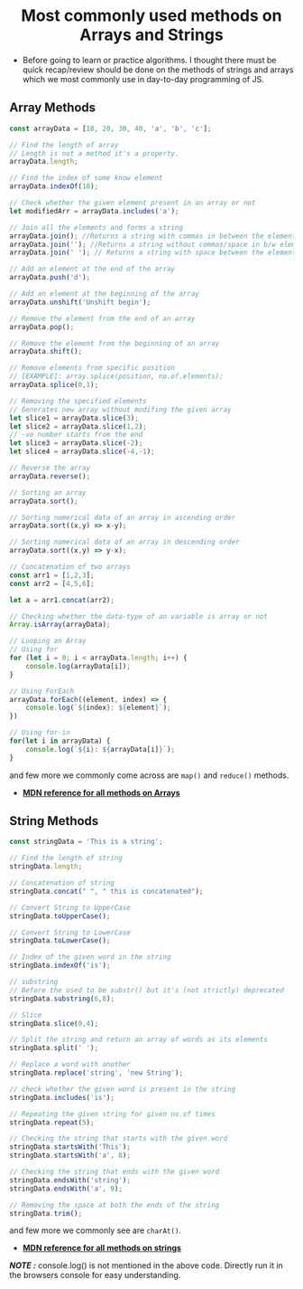 # <center>Most commonly used methods on Arrays and Strings</center>

- Before going to learn or practice algorithms. I thought there must be quick recap/review should be done on the methods of strings and arrays which we most commonly use in day-to-day programming of JS.

## Array Methods

```JavaScript
const arrayData = [10, 20, 30, 40, 'a', 'b', 'c'];

// Find the length of array
// Length is not a method it's a property.
arrayData.length;

// Find the index of some know element
arrayData.indexOf(10);

// Check whether the given element present in an array or not
let modifiedArr = arrayData.includes('a');

// Join all the elements and forms a string
arrayData.join(); //Returns a string with commas in between the elements
arrayData.join(''); //Returns a string without commas/space in b/w elements
arrayData.join(' '); // Returns a string with space between the elements

// Add an element at the end of the array
arrayData.push('d');

// Add an element at the beginning of the array
arrayData.unshift('Unshift begin');

// Remove the element from the end of an array
arrayData.pop();

// Remove the element from the beginning of an array
arrayData.shift();

// Remove elements from specific position
// [EXAMPLE]: array.splice(position, no.of.elements);
arrayData.splice(0,1);

// Removing the specified elements
// Generates new array without modifing the given array
let slice1 = arrayData.slice(3);
let slice2 = arrayData.slice(1,2);
// -ve number starts from the end
let slice3 = arrayData.slice(-2);
let slice4 = arrayData.slice(-4,-1);

// Reverse the array
arrayData.reverse();

// Sorting an array
arrayData.sort();

// Sorting numerical data of an array in ascending order
arrayData.sort((x,y) => x-y);

// Sorting numerical data of an array in descending order
arrayData.sort((x,y) => y-x);

// Concatenation of two arrays
const arr1 = [1,2,3];
const arr2 = [4,5,6];

let a = arr1.concat(arr2);

// Checking whether the data-type of an variable is array or not
Array.isArray(arrayData);

// Looping an Array
// Using for
for (let i = 0; i < arrayData.length; i++) {
    console.log(arrayData[i]);
}

// Using ForEach
arrayData.forEach((element, index) => {
    console.log(`${index}: ${element}`);
})

// Using for-in
for(let i in arrayData) {
    console.log(`${i}: ${arrayData[i]}`);
}
```

and few more we commonly come across are `map()` and `reduce()` methods.

- [**MDN reference for all methods on Arrays**](https://developer.mozilla.org/en-US/docs/Web/JavaScript/Reference/Global_Objects/Array)

## String Methods

```JavaScript
const stringData = 'This is a string';

// Find the length of string
stringData.length;

// Concatenation of string
stringData.concat(" ", " this is concatenated");

// Convert String to UpperCase
stringData.toUpperCase();

// Convert String to LowerCase
stringData.toLowerCase();

// Index of the given word in the string
stringData.indexOf('is');

// substring
// Before the used to be substr() but it's (not strictly) deprecated
stringData.substring(6,8);

// Slice
stringData.slice(0,4);

// Split the string and return an array of words as its elements
stringData.split(' ');

// Replace a word with another
stringData.replace('string', 'new String');

// check whether the given word is present in the string
stringData.includes('is');

// Repeating the given string for given no.of times
stringData.repeat(5);

// Checking the string that starts with the given word
stringData.startsWith('This');
stringData.startsWith('a', 8);

// Checking the string that ends with the given word
stringData.endsWith('string');
stringData.endsWith('a', 9);

// Removing the space at both the ends of the string
stringData.trim();
```

and few more we commonly see are `charAt()`.

- [**MDN reference for all methods on strings**](https://developer.mozilla.org/en-US/docs/Web/JavaScript/Reference/Global_Objects/String)

**_NOTE :_** console.log() is not mentioned in the above code. Directly run it in the browsers console for easy understanding.
